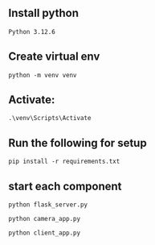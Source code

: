Install python
---
    Python 3.12.6

Create virtual env
---
    python -m venv venv

Activate:
---
    .\venv\Scripts\Activate

Run the following for setup
---
    pip install -r requirements.txt

start each component
---

    python flask_server.py

    python camera_app.py

    python client_app.py
